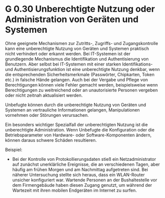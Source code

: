 G 0.30 Unberechtigte Nutzung oder Administration von Geräten und Systemen
=========================================================================

Ohne geeignete Mechanismen zur Zutritts-, Zugriffs- und Zugangskontrolle kann eine unberechtigte Nutzung von Geräten und Systemen praktisch nicht verhindert oder erkannt werden. Bei IT-Systemen ist der grundlegende Mechanismus die Identifikation und Authentisierung von Benutzern. Aber selbst bei IT-Systemen mit einer starken Identifikations- und Authentisierungsfunktion ist eine unberechtigte Nutzung denkbar, wenn die entsprechenden Sicherheitsmerkmale (Passwörter, Chipkarten, Token etc.) in falsche Hände gelangen. Auch bei der Vergabe und Pflege von Berechtigungen können viele Fehler gemacht werden, beispielsweise wenn Berechtigungen zu weitreichend oder an unautorisierte Personen vergeben oder nicht zeitnah aktualisiert werden.

Unbefugte können durch die unberechtigte Nutzung von Geräten und Systemen an vertrauliche Informationen gelangen, Manipulationen vornehmen oder Störungen verursachen.

Ein besonders wichtiger Spezialfall der unberechtigten Nutzung ist die unberechtigte Administration. Wenn Unbefugte die Konfiguration oder die Betriebsparameter von Hardware- oder Software-Komponenten ändern, können daraus schwere Schäden resultieren.

Beispiel:

* Bei der Kontrolle von Protokollierungsdaten stieß ein Netzadministrator auf zunächst unerklärliche Ereignisse, die an verschiedenen Tagen, aber häufig am frühen Morgen und am Nachmittag aufgetreten sind. Bei näherer Untersuchung stellte sich heraus, dass ein WLAN-Router unsicher konfiguriert war. Wartende Personen an der Bushaltestelle vor dem Firmengebäude haben diesen Zugang genutzt, um während der Wartezeit mit ihren mobilen Endgeräten im Internet zu surfen.

